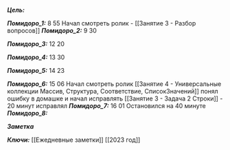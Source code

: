 
***Цель:***  

***Помидоро_1:*** 8 55
Начал смотреть ролик - [[Занятие 3 -  Разбор вопросов]]
***Помидоро_2:*** 9 30

***Помидоро_3:*** 12 20

***Помидоро_4:*** 13 30

***Помидоро_5:*** 14 23

***Помидоро_6:*** 15 06 
Начал смотреть ролик [[Занятие 4 - Универсальные коллекции Массив, Структура, Соответствие, СписокЗначений]]
понял ошибку в домашке и начал исправлять [[Занятие 3 - Задача 2 Строки]] - 20 минут исправлял
***Помидоро_7:*** 16 01
Остановился на 40 минуте
***Помидоро_8:*** 

***Заметка*** 


***Ключи:*** [[Ежедневные заметки]] [[2023 год]]